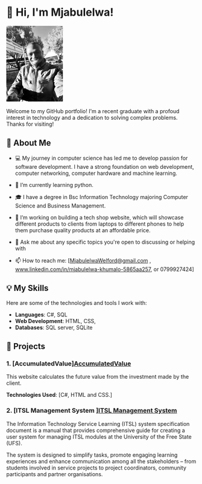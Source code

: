 # 👋 Hi, I'm Mjabulelwa!

![Prrofile picture](/Mjabulelwa1.jpg)

Welcome to my GitHub portfolio! I'm a recent graduate with a profoud interest in technology and a dedication to solving complex problems. Thanks for visiting!

## 🚀 About Me

- 💻 My journey in computer science has led me to develop passion for software development. I have a strong foundation on web development, computer networking, computer hardware and machine learning.
- 🌱 I’m currently learning python.
- 🎓 I have a degree in Bsc Information Technology majoring Computer Science and Business Management.
- 🔭 I’m working on building a tech shop website, which will showcase different products to clients from laptops to different phones to help them purchase quality products at an affordable price.
  
- 💬 Ask me about any specific topics you're open to discussing or helping with
- 📫 How to reach me: [MjabulelwaWelford@gmail.com
, www.linkedin.com/in/mjabulelwa-khumalo-5865aa257, or 0799927424]

## 💡 My Skills

Here are some of the technologies and tools I work with:

- **Languages**: C#, SQL
- **Web Development**: HTML, CSS,
- **Databases**: SQL server, SQLite

## 🔧 Projects

### 1. [AccumulatedValue]<a href="https://github.com/Mjabulelwa/Accumulated-Value/tree/main/AccumulatedValue">AccumulatedValue</a>
This website calculates the future value from the investment 
made by the client. 

**Technologies Used**: [C#, HTML and CSS.]

### 2. [ITSL Management System ]<a href="https://github.com/Mjabulelwa/ITSL-Management-System/blob/main/ITSL%20Management%20system.pdf">ITSL Management System</a>
The Information Technology Service Learning (ITSL) system specification 
document is a manual that provides comprehensive guide for creating a user 
system for managing ITSL modules at the University of the Free State (UFS).  

The system is designed to simplify tasks, promote engaging learning 
experiences and enhance communication among all the stakeholders – from 
students involved in service projects to project coordinators, community 
participants and partner organisations.
